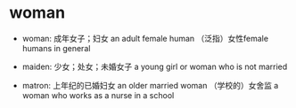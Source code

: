 # woman

- woman: 成年女子；妇女 an adult female human （泛指）女性female humans in general

- maiden: 少女；处女；未婚女子 a young girl or woman who is not married
- matron: 上年纪的已婚妇女 an older married woman （学校的）女舍监 a woman who works as a nurse in a school
